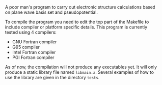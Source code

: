 A poor man's program to carry out electronic structure calculations
based on plane wave basis set and pseudopotential.

To compile the program you need to edit the top part of the Makefile
to include compiler or platform specific details. This program is currently
tested using 4 compilers:

- GNU Fortran compiler
- G95 compiler
- Intel Fortran compiler
- PGI Fortran compiler

As of now, the compilation will not produce any executables yet. It
will only produce a static library file named `libmain.a`.
Several examples of how to use the library are given in the directory
`tests`.

